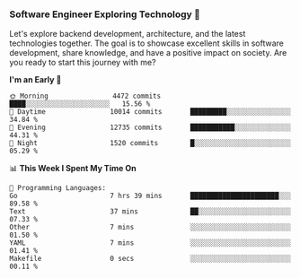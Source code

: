 ### Software Engineer Exploring Technology 🚀 

Let's explore backend development, architecture, and the latest technologies together. The goal is to showcase excellent skills in software development, share knowledge, and have a positive impact on society. Are you ready to start this journey with me?

<!--START_SECTION:waka-->
**I'm an Early 🐤** 

```text
🌞 Morning                4472 commits        ████░░░░░░░░░░░░░░░░░░░░░   15.56 % 
🌆 Daytime                10014 commits       █████████░░░░░░░░░░░░░░░░   34.84 % 
🌃 Evening                12735 commits       ███████████░░░░░░░░░░░░░░   44.31 % 
🌙 Night                  1520 commits        █░░░░░░░░░░░░░░░░░░░░░░░░   05.29 % 
```


📊 **This Week I Spent My Time On** 

```text
💬 Programming Languages: 
Go                       7 hrs 39 mins       ██████████████████████░░░   89.58 % 
Text                     37 mins             ██░░░░░░░░░░░░░░░░░░░░░░░   07.33 % 
Other                    7 mins              ░░░░░░░░░░░░░░░░░░░░░░░░░   01.50 % 
YAML                     7 mins              ░░░░░░░░░░░░░░░░░░░░░░░░░   01.41 % 
Makefile                 0 secs              ░░░░░░░░░░░░░░░░░░░░░░░░░   00.11 % 
```


<!--END_SECTION:waka-->
